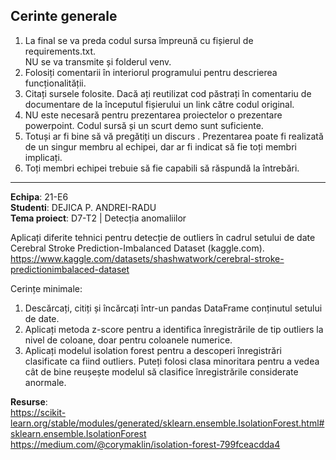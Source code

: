 ## Cerinte generale

1. La final se va preda codul sursa împreună cu fișierul de requirements.txt. 
<br>NU se va transmite și folderul venv.
2. Folosiți comentarii în interiorul programului pentru descrierea funcționalității.
3. Citați sursele folosite. Dacă ați reutilizat cod păstrați în comentariu de documentare de la începutul fișierului un link către codul original.
4. NU este necesară pentru prezentarea proiectelor o prezentare powerpoint. Codul sursă și un scurt demo sunt suficiente.
5. Totuși ar fi bine să vă pregătiți un discurs . Prezentarea poate fi realizată de un singur membru al echipei, dar ar fi indicat să fie toți membri implicați.
6. Toți membri echipei trebuie să fie capabili să răspundă la întrebări.
---

**Echipa**: 21-E6  
**Studenti**: DEJICA P. ANDREI-RADU  
**Tema proiect**: D7-T2 | Detecția anomaliilor 

Aplicați diferite tehnici pentru detecție de outliers în cadrul setului de date Cerebral Stroke Prediction-Imbalanced 
Dataset (kaggle.com).
https://www.kaggle.com/datasets/shashwatwork/cerebral-stroke-predictionimbalaced-dataset

Cerințe minimale:
1. Descărcați, citiți și încărcați într-un pandas DataFrame conținutul setului de date.
2. Aplicați metoda z-score pentru a identifica înregistrările de tip outliers la nivel de coloane, doar pentru 
coloanele numerice.
3. Aplicați modelul isolation forest pentru a descoperi înregistrări clasificate ca fiind outliers. Puteți folosi clasa 
minoritara pentru a vedea cât de bine reușește modelul să clasifice înregistrările considerate anormale.

**Resurse**:  
https://scikit-learn.org/stable/modules/generated/sklearn.ensemble.IsolationForest.html#sklearn.ensemble.IsolationForest  
https://medium.com/@corymaklin/isolation-forest-799fceacdda4   